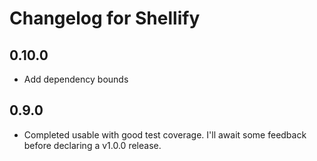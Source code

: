 # Changelog for Shellify

## 0.10.0
- Add dependency bounds

## 0.9.0
- Completed usable with good test coverage. I'll await some feedback before declaring a v1.0.0 release.

